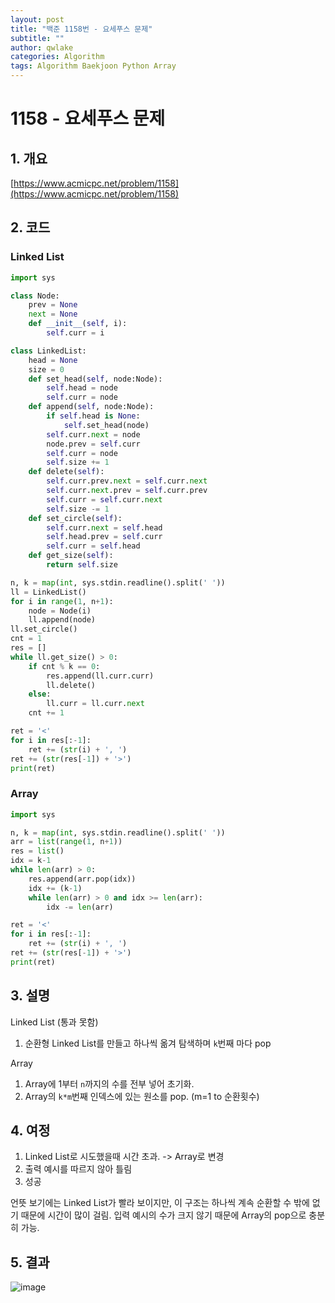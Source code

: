 ```yaml
---
layout: post
title: "백준 1158번 - 요세푸스 문제"
subtitle: ""
author: qwlake
categories: Algorithm
tags: Algorithm Baekjoon Python Array
---
```


# **1158 - 요세푸스 문제**

## **1. 개요**

[https://www.acmicpc.net/problem/1158](https://www.acmicpc.net/problem/1158)

## **2. 코드**

### Linked List
```python
import sys

class Node:
    prev = None
    next = None
    def __init__(self, i):
        self.curr = i

class LinkedList:
    head = None
    size = 0
    def set_head(self, node:Node):
        self.head = node
        self.curr = node
    def append(self, node:Node):
        if self.head is None:
            self.set_head(node)
        self.curr.next = node
        node.prev = self.curr
        self.curr = node
        self.size += 1
    def delete(self):
        self.curr.prev.next = self.curr.next
        self.curr.next.prev = self.curr.prev
        self.curr = self.curr.next
        self.size -= 1
    def set_circle(self):
        self.curr.next = self.head
        self.head.prev = self.curr
        self.curr = self.head
    def get_size(self):
        return self.size

n, k = map(int, sys.stdin.readline().split(' '))
ll = LinkedList()
for i in range(1, n+1):
    node = Node(i)
    ll.append(node)
ll.set_circle()
cnt = 1
res = []
while ll.get_size() > 0:
    if cnt % k == 0:
        res.append(ll.curr.curr)
        ll.delete()
    else:
        ll.curr = ll.curr.next
    cnt += 1

ret = '<'
for i in res[:-1]:
    ret += (str(i) + ', ')
ret += (str(res[-1]) + '>')
print(ret)
```

### Array
```python
import sys

n, k = map(int, sys.stdin.readline().split(' '))
arr = list(range(1, n+1))
res = list()
idx = k-1
while len(arr) > 0:
    res.append(arr.pop(idx))
    idx += (k-1)
    while len(arr) > 0 and idx >= len(arr):
        idx -= len(arr)

ret = '<'
for i in res[:-1]:
    ret += (str(i) + ', ')
ret += (str(res[-1]) + '>')
print(ret)
```

## **3. 설명**

Linked List (통과 못함)
1. 순환형 Linked List를 만들고 하나씩 옮겨 탐색하며 `k`번째 마다 pop

Array
1. Array에 1부터 `n`까지의 수를 전부 넣어 초기화.
2. Array의 `k*m`번째 인덱스에 있는 원소를 pop. (m=1 to 순환횟수)

## **4. 여정**

1. Linked List로 시도했을때 시간 초과. -> Array로 변경
2. 출력 예시를 따르지 않아 틀림
3. 성공

언뜻 보기에는 Linked List가 빨라 보이지만, 이 구조는 하나씩 계속 순환할 수 밖에 없기 때문에 시간이 많이 걸림. 입력 예시의 수가 크지 않기 때문에 Array의 pop으로 충분히 가능.

## **5. 결과**
![image](https://user-images.githubusercontent.com/41278416/87133716-aecfdc00-c2d2-11ea-8076-9b4447ae8ec4.png)